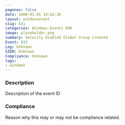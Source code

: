```yaml
---
pagenav: false
date: 1800-01-01 14:42:38
layout: windowsevent
slug: 631
categories: Windows-Events 600
image: placeholder.png
summary: Security Enabled Global Group Created
Event: 631
Log: Unknown
SIEM: Unknown
Compliance: Unknown
tags:
- windows
---
```


### Description

Description of the event ID

### Compliance

Reason why this may or may not be compliance related.
